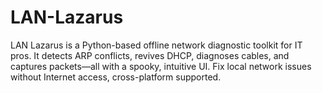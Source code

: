 # LAN-Lazarus
LAN Lazarus is a Python-based offline network diagnostic toolkit for IT pros. It detects ARP conflicts, revives DHCP, diagnoses cables, and captures packets—all with a spooky, intuitive UI. Fix local network issues without Internet access, cross-platform supported.
